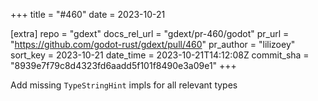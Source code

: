 +++
title = "#460"
date = 2023-10-21

[extra]
repo = "gdext"
docs_rel_url = "gdext/pr-460/godot"
pr_url = "https://github.com/godot-rust/gdext/pull/460"
pr_author = "lilizoey"
sort_key = 2023-10-21
date_time = 2023-10-21T14:12:08Z
commit_sha = "8939e7f79c8d4323fd6aadd5f101f8490e3a09e1"
+++

Add missing `TypeStringHint` impls for all relevant types
